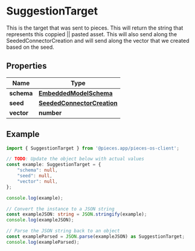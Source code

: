 
# SuggestionTarget

This is the target that was sent to pieces. This will return the string that represents this coppied || pasted asset. This will also send along the SeededConnectorCreation and will send along the vector that we created based on the seed.

## Properties

Name | Type
------------ | -------------
**schema** | [**EmbeddedModelSchema**](EmbeddedModelSchema)
**seed** | [**SeededConnectorCreation**](SeededConnectorCreation)
**vector** | **number**

## Example

```typescript
import { SuggestionTarget } from '@pieces.app/pieces-os-client';

// TODO: Update the object below with actual values
const example: SuggestionTarget = {
    "schema": null,
    "seed": null,
    "vector": null,
};

console.log(example);

// Convert the instance to a JSON string
const exampleJSON: string = JSON.stringify(example);
console.log(exampleJSON);

// Parse the JSON string back to an object
const exampleParsed = JSON.parse(exampleJSON) as SuggestionTarget;
console.log(exampleParsed);
```


